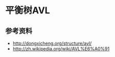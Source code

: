 # 平衡树AVL


##  参考资料

* http://dongxicheng.org/structure/avl/
* http://zh.wikipedia.org/wiki/AVL%E6%A0%91 
